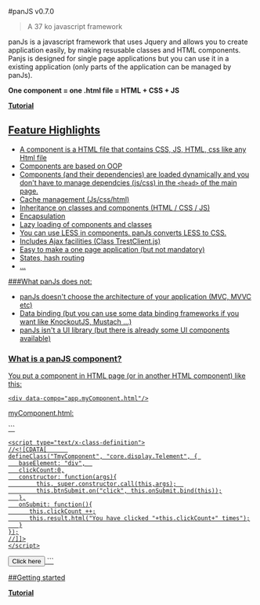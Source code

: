 #panJS v0.7.0 
> A 37 ko javascript framework 

panJs is a javascript framework that uses Jquery and allows you to create application easily, by making resusable classes and HTML components.
<br/>
Panjs is designed for single page applications but you can use it in a existing application (only parts of the application can be managed by panJs).
</p>

<p><b>One component = one .html file = HTML + CSS + JS</b></p>

<p><a href="http://www.nexilearn.fr/panjs/trunk/examples" target="_blank"><b>Tutorial</b></p>

## Feature Highlights

* A component is a HTML file that contains CSS, JS, HTML, css <link> like any Html file
* Components are based on OOP
* Components (and their dependencies) are loaded dynamically and you don't have to manage dependcies (js/css) in the `<head>` of the main page.
* Cache management (Js/css/html)
* Inheritance on classes and components (HTML / CSS / JS)
* Encapsulation
* Lazy loading of components and classes
* You can use LESS in components. panJs converts LESS to CSS.
* Includes Ajax facilities (Class TrestClient.js)
* Easy to make a one page application (but not mandatory)
* States, hash routing
* ...


###What panJs does not:

* panJs doesn't choose the architecture of your application (MVC, MVVC etc)</li>
* Data binding (but you can use some data binding frameworks if you want like KnockoutJS, Mustach ...)</li>
* panJs isn't a UI library (but there is already some UI components available)</li>


### What is a panJS component?

You put a component in HTML page (or in another HTML component) like this:

```
<div data-compo="app.myComponent.html"/>
```

<p>myComponent.html:</p>
```
<html> 
  <head>
    <style type="text/css">
    .TmyComponent .result
     {
        font-weight: bold;           
        color: #428bca
     }   
    </style>

    <script type="text/x-class-definition">
    //<![CDATA[      
    defineClass("TmyComponent", "core.display.Telement", { 
       baseElement: "div",	
       clickCount:0,
       constructor: function(args){
    	    this._super.constructor.call(this,args);  
    	    this.btnSubmit.on("click", this.onSubmit.bind(this));
       },
       onSubmit: function(){
          this.clickCount ++;
          this.result.html("You have clicked "+this.clickCount+" times");
       }
    });
    //]]>
    </script>
  </head>
  
  <body>
     <button type="submit" id="btnSubmit" class="btn btn-danger">Click here</button>
     <span id="result" class="result"></span>
  </body>
</html>
```

##Getting started

<p><a href="http://www.nexilearn.fr/panjs/trunk/examples" target="_blank"><b>Tutorial</b></p>


